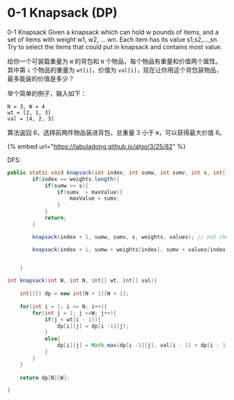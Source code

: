 # 0-1 Knapsack (DP)

0-1 Knapsack Given a knapsack which can hold w pounds of items, and a set of items with weight w1, w2, ... wn. Each item has its value s1,s2,...,sn. Try to select the items that could put in knapsack and contains most value.

给你一个可装载重量为 `W` 的背包和 `N` 个物品，每个物品有重量和价值两个属性。其中第 `i` 个物品的重量为 `wt[i]`，价值为 `val[i]`，现在让你用这个背包装物品，最多能装的价值是多少？

举个简单的例子，输入如下：

```
N = 3, W = 4
wt = [2, 1, 3]
val = [4, 2, 3]
```

算法返回 6，选择前两件物品装进背包，总重量 3 小于 `W`，可以获得最大价值 6。

{% embed url="https://labuladong.github.io/algo/3/25/82" %}

DFS:

```java
public static void knapsack(int index, int sumw, int sumv, int s, int[] weights, int[] values){
		if(index == weights.length){
			if(sumw <= s){
				if(sumv  > maxValue){
					maxValue = sumv;
				}
			}
			return;
		}

		knapsack(index + 1, sumw, sumv, s, weights, values); // not choose

		knapsack(index + 1, sumw + weights[index], sumv + values[index], s, weights, values); //  choose


	}
```

```java
int knapsack(int W, int N, int[] wt, int[] val){
	
	int[][] dp = new int[N + 1][W + 1];
	
	for(int i = 1; i <= N; i++){
		for(int j = 1; j <=W; j++){
			if(j < wt[i - 1]){
				dp[i][j] = dp[i -1][j];
			}
			else{
				dp[i][j] = Math.max(dp[i -1][j], val[i - 1] + dp[i - 1][W - wt[j - 1]]);
			}
		}
	}
	
	return dp[N][W];

}
```
